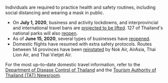 Individuals are required to practice health and safety routines, including social distancing and wearing a mask in public.

- On **July 1, 2020**, business and activity lockdowns, and interprovincial and international travel bans are [projected to be lifted](https://www.bangkokpost.com/learning/easy/1925844/com#cxrecs_s). 127 of Thailand's national parks will also [reopen](https://www.tatnews.org/2020/06/thailands-127-national-parks-to-reopen-on-1-july/).
- As of **June 15, 2020**, several types of businesses have [reopened](https://www.tatnews.org/2020/06/bangkok-new-normal-in-pictures-thailand/).
- Domestic flights have resumed with extra safety protocols. Routes between 14 provinces have been  [reinstated](https://www.bangkokpost.com/business/1911300/domestic-flights-resume-with-extra-safety-protocols) by Nok Air, AirAsia, Thai Lion Air, and Thai Vietjet Air.

For the most up–to–date domestic travel information, refer to the [Department of Disease Control of Thailand](https://ddc.moph.go.th/viralpneumonia/eng/index.php) and the [Tourism Authority of Thailand (TAT) Newsroom](https://www.tatnews.org/).
